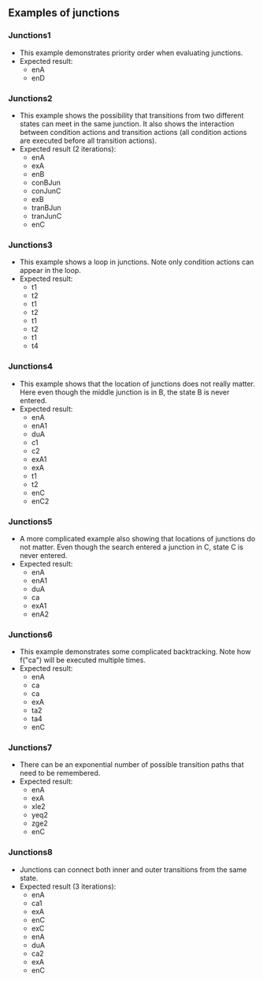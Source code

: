## Examples of junctions

### Junctions1

* This example demonstrates priority order when evaluating junctions.
* Expected result:
  - enA
  - enD

### Junctions2

* This example shows the possibility that transitions from two different states can meet in the same junction. It also shows the interaction between condition actions and transition actions (all condition actions are executed before all transition actions).
* Expected result (2 iterations):
  - enA
  - exA
  - enB
  - conBJun
  - conJunC
  - exB
  - tranBJun
  - tranJunC
  - enC

### Junctions3

* This example shows a loop in junctions. Note only condition actions can appear in the loop.
* Expected result:
  - t1
  - t2
  - t1
  - t2
  - t1
  - t2
  - t1
  - t4

### Junctions4

* This example shows that the location of junctions does not really matter. Here even though the middle junction is in B, the state B is never entered.
* Expected result:
  - enA
  - enA1
  - duA
  - c1
  - c2
  - exA1
  - exA
  - t1
  - t2
  - enC
  - enC2

### Junctions5

* A more complicated example also showing that locations of junctions do not matter. Even though the search entered a junction in C, state C is never entered.
* Expected result:
  - enA
  - enA1
  - duA
  - ca
  - exA1
  - enA2

### Junctions6

* This example demonstrates some complicated backtracking. Note how f("ca") will be executed multiple times.
* Expected result:
  - enA
  - ca
  - ca
  - exA
  - ta2
  - ta4
  - enC

### Junctions7

* There can be an exponential number of possible transition paths that need to be remembered.
* Expected result:
  - enA
  - exA
  - xle2
  - yeq2
  - zge2
  - enC

### Junctions8

* Junctions can connect both inner and outer transitions from the same state.
* Expected result (3 iterations):
  - enA
  - ca1
  - exA
  - enC
  - exC
  - enA
  - duA
  - ca2
  - exA
  - enC
